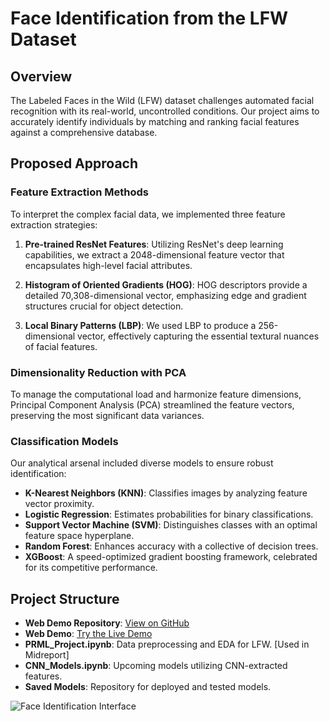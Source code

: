 # Face Identification from the LFW Dataset

## Overview
The Labeled Faces in the Wild (LFW) dataset challenges automated facial recognition with its real-world, uncontrolled conditions. Our project aims to accurately identify individuals by matching and ranking facial features against a comprehensive database.

## Proposed Approach

### Feature Extraction Methods
To interpret the complex facial data, we implemented three feature extraction strategies:

1. **Pre-trained ResNet Features**:
   Utilizing ResNet's deep learning capabilities, we extract a 2048-dimensional feature vector that encapsulates high-level facial attributes.

2. **Histogram of Oriented Gradients (HOG)**:
   HOG descriptors provide a detailed 70,308-dimensional vector, emphasizing edge and gradient structures crucial for object detection.

3. **Local Binary Patterns (LBP)**:
   We used LBP to produce a 256-dimensional vector, effectively capturing the essential textural nuances of facial features.

### Dimensionality Reduction with PCA
To manage the computational load and harmonize feature dimensions, Principal Component Analysis (PCA) streamlined the feature vectors, preserving the most significant data variances.

### Classification Models
Our analytical arsenal included diverse models to ensure robust identification:

- **K-Nearest Neighbors (KNN)**: Classifies images by analyzing feature vector proximity.
- **Logistic Regression**: Estimates probabilities for binary classifications.
- **Support Vector Machine (SVM)**: Distinguishes classes with an optimal feature space hyperplane.
- **Random Forest**: Enhances accuracy with a collective of decision trees.
- **XGBoost**: A speed-optimized gradient boosting framework, celebrated for its competitive performance.

## Project Structure

- **Web Demo Repository**: [View on GitHub](https://github.com/Stardust-01/Face-classification-using-LinearSVC/tree/main)
- **Web Demo**: [Try the Live Demo](https://face-classification-using-linearsvc-9mqdfclrzf5wdkmvj9ndj7.streamlit.app/)
- **PRML_Project.ipynb**: Data preprocessing and EDA for LFW. [Used in Midreport]
- **CNN_Models.ipynb**: Upcoming models utilizing CNN-extracted features.
- **Saved Models**: Repository for deployed and tested models.

![Face Identification Interface](path_to_image) <!-- Replace with the actual path to the image -->

